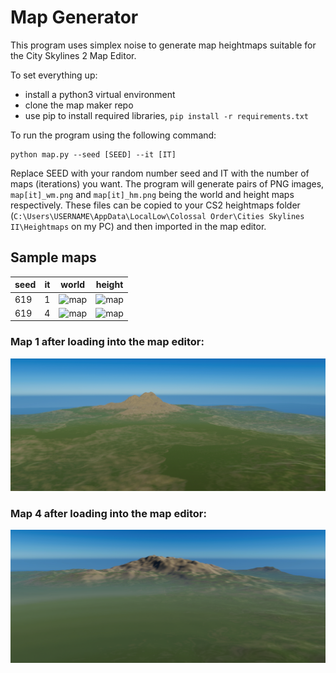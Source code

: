 
# Map Generator

This program uses simplex noise to generate map heightmaps suitable for the City Skylines 2 Map Editor.

To set everything up:
* install a python3 virtual environment
* clone the map maker repo
* use pip to install required libraries, `pip install -r requirements.txt`

To run the program using the following command:
```
python map.py --seed [SEED] --it [IT]
```
Replace SEED with your random number seed and IT with the number of maps (iterations) you want.
The program will generate pairs of PNG images, `map[it]_wm.png` and `map[it]_hm.png`
being the world and height maps respectively. These files can be copied to your CS2 heightmaps
folder (`C:\Users\USERNAME\AppData\LocalLow\Colossal Order\Cities Skylines II\Heightmaps` on my PC)
and then imported in the map editor.

## Sample maps

| seed | it | world                            | height                           |
|------|----|----------------------------------|----------------------------------|
| 619  | 1  | ![map](./readme-images/1_wm.png) | ![map](./readme-images/1_hm.png) |
| 619  | 4  | ![map](./readme-images/4_wm.png) | ![map](./readme-images/4_hm.png) |

### Map 1 after loading into the map editor:
![map](./readme-images/1_map_editor.png)
### Map 4 after loading into the map editor:
![map](./readme-images/4_map_editor.png)




